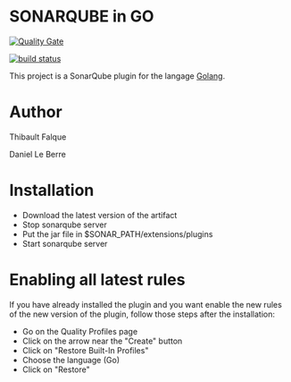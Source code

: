 # SONARQUBE in GO 
[![Quality Gate](https://forge.univ-artois.fr/sonar/api/badges/gate?key=fr.univartois:sonar-golang-plugin)](https://forge.univ-artois.fr/sonar/dashboard/index/fr.univartois:sonar-golang-plugin)

[![build status](https://forge.univ-artois.fr/terdlb/sonarqubego/badges/master/build.svg)](https://forge.univ-artois.fr/terdlb/sonarqubego/commits/master)

This project is a SonarQube plugin for the langage [Golang](https://golang.org/). 

# Author

Thibault Falque
 
Daniel Le Berre


# Installation 

* Download the latest version of the artifact
* Stop sonarqube server
* Put the jar file in $SONAR_PATH/extensions/plugins
* Start sonarqube server 

# Enabling all latest rules 

If you have already installed the plugin and you want enable the new rules of 
the new version of the plugin, follow those steps after the installation: 

* Go on the Quality Profiles page
* Click on the arrow near the "Create" button
* Click on "Restore Built-In Profiles"
* Choose the language (Go)
* Click on "Restore"


